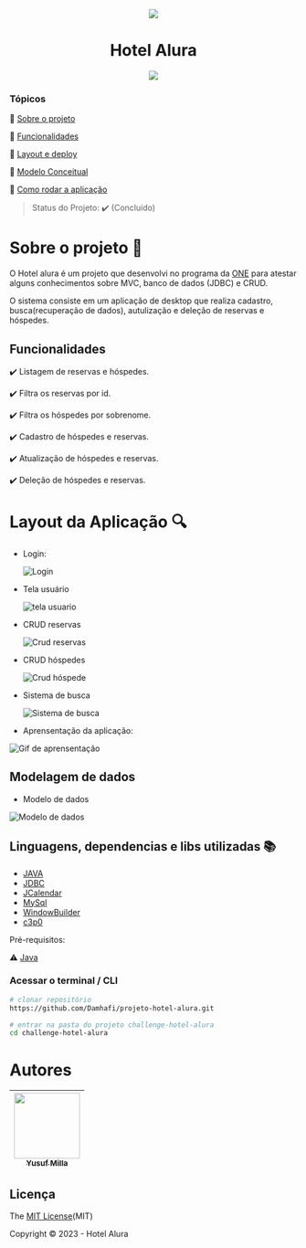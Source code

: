 <p align="center">
  <img src="src/imagens/aH-150px.png" />  
</p>  
<h1 align="center">  Hotel Alura  </h1>
<p align="center">
  <img src="http://img.shields.io/static/v1?label=License&message=MIT&color=green&style=for-the-badge"/>
</p>  

### Tópicos

:small_blue_diamond: [Sobre o projeto](#Sobre-o-projeto-open_file_folder)

:small_blue_diamond: [Funcionalidades](#Funcionalidades)

:small_blue_diamond: [Layout e deploy](#Layout-da-aplicação-mag_right)

:small_blue_diamond: [Modelo Conceitual](#Modelagem-de-dados)

:small_blue_diamond: [Como rodar a aplicação](#como-rodar-a-aplicação-arrow_forward)

> Status do Projeto: :heavy_check_mark: (Concluído)

# Sobre o projeto :open_file_folder:

O Hotel alura é um projeto que desenvolvi no programa da [ONE](https://www.oracle.com/br/education/oracle-next-education/) para atestar alguns conhecimentos sobre MVC, banco de dados (JDBC) e CRUD. 

<p>
O sistema consiste em um aplicação de desktop que realiza cadastro, busca(recuperação de dados), autulização e deleção de reservas e hóspedes.
</p>

## Funcionalidades

:heavy_check_mark: Listagem de reservas e hóspedes.

:heavy_check_mark: Filtra os reservas por id.

:heavy_check_mark: Filtra os hóspedes por sobrenome.

:heavy_check_mark: Cadastro de hóspedes e reservas.

:heavy_check_mark: Atualização de hóspedes e reservas.

:heavy_check_mark: Deleção de hóspedes e reservas.

# Layout da Aplicação :mag:


- Login:

  ![Login](/src/imagens/loginmd.png)

- Tela usuário 

  ![tela usuario](/src/imagens/usuariomd.png)

- CRUD reservas

  ![Crud reservas](/src/imagens/soreservamd.png)

- CRUD hóspedes

  ![Crud hóspede](/src/imagens/sohospedemd.png)

- Sistema de busca  

  ![Sistema de busca](/src/imagens/sobuscamd.png)

- Aprensentação da aplicação:

![Gif de aprensentação](/src/imagens/challenge-one-hotel.gif)

## Modelagem de dados

- Modelo de dados

![Modelo de dados](/src/imagens/modelagembd.png)


## Linguagens, dependencias e libs utilizadas :books:
- [JAVA](https://www.java.com/pt-BR/)
- [JDBC](https://spring.io/projects/spring-data-jpa) 
- [JCalendar](https://toedter.com/jcalendar/)
- [MySql](https://www.mysql.com/)
- [WindowBuilder](https://www.eclipse.org/windowbuilder/)
- [c3p0](https://www.mchange.com/projects/c3p0/)


Pré-requisitos: 

:warning: [Java](https://www.java.com/pt-BR/download/ie_manual.jsp?locale=pt_BR)

### Acessar o terminal / CLI
```bash
# clonar repositório
https://github.com/Damhafi/projeto-hotel-alura.git
```
```bash
# entrar na pasta do projeto challenge-hotel-alura
cd challenge-hotel-alura
```

# Autores

| [<img src="https://avatars.githubusercontent.com/u/48777873?v=4" width=115><br><sub>Yusuf Milla</sub>](https://github.com/Damhafi) |
| :---: | 



## Licença

The [MIT License](/LICENSE)(MIT)

Copyright :copyright: 2023 - Hotel Alura
